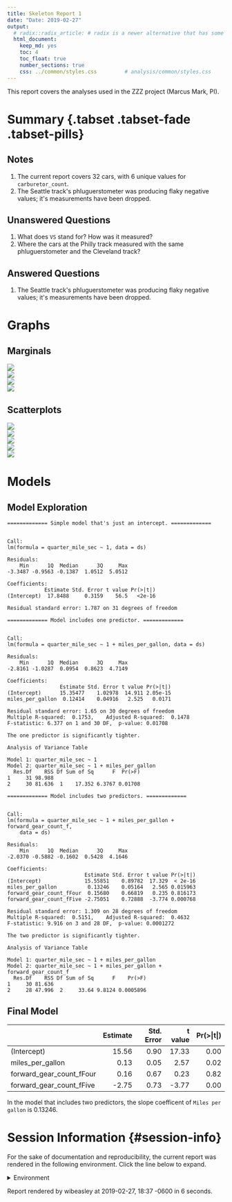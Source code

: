 ```yaml
---
title: Skeleton Report 1
date: "Date: 2019-02-27"
output:
  # radix::radix_article: # radix is a newer alternative that has some advantages over `html_document`.
  html_document:
    keep_md: yes
    toc: 4
    toc_float: true
    number_sections: true
    css: ../common/styles.css         # analysis/common/styles.css
---
```


This report covers the analyses used in the ZZZ project (Marcus Mark, PI).

<!--  Set the working directory to the repository's base directory; this assumes the report is nested inside of two directories.-->


<!-- Set the report-wide options, and point to the external code file. -->


<!-- Load 'sourced' R files.  Suppress the output when loading sources. -->


<!-- Load packages, or at least verify they're available on the local machine.  Suppress the output when loading packages. -->


<!-- Load any global functions and variables declared in the R file.  Suppress the output. -->


<!-- Declare any global functions specific to a Rmd output.  Suppress the output. -->


<!-- Load the datasets.   -->


<!-- Tweak the datasets.   -->


Summary {.tabset .tabset-fade .tabset-pills}
===========================================================================

Notes
---------------------------------------------------------------------------

1. The current report covers 32 cars, with 6 unique values for `carburetor_count`.
1. The Seattle track's phluguerstometer was producing flaky negative values; it's measurements have been dropped.


Unanswered Questions
---------------------------------------------------------------------------

1. What does `VS` stand for?  How was it measured?
1. Where the cars at the Philly track measured with the same phluguerstometer and the Cleveland track?


Answered Questions
---------------------------------------------------------------------------

1. The Seattle track's phluguerstometer was producing flaky negative values; it's measurements have been dropped.


Graphs
===========================================================================


Marginals
---------------------------------------------------------------------------

<img src="figure-png/marginals-1.png" style="display: block; margin: auto;" /><img src="figure-png/marginals-2.png" style="display: block; margin: auto;" /><img src="figure-png/marginals-3.png" style="display: block; margin: auto;" /><img src="figure-png/marginals-4.png" style="display: block; margin: auto;" />


Scatterplots
---------------------------------------------------------------------------

<img src="figure-png/scatterplots-1.png" style="display: block; margin: auto;" /><img src="figure-png/scatterplots-2.png" style="display: block; margin: auto;" /><img src="figure-png/scatterplots-3.png" style="display: block; margin: auto;" /><img src="figure-png/scatterplots-4.png" style="display: block; margin: auto;" /><img src="figure-png/scatterplots-5.png" style="display: block; margin: auto;" />


Models
===========================================================================

Model Exploration
---------------------------------------------------------------------------

```
============= Simple model that's just an intercept. =============
```

```

Call:
lm(formula = quarter_mile_sec ~ 1, data = ds)

Residuals:
    Min      1Q  Median      3Q     Max 
-3.3487 -0.9563 -0.1387  1.0512  5.0512 

Coefficients:
            Estimate Std. Error t value Pr(>|t|)
(Intercept)  17.8488     0.3159    56.5   <2e-16

Residual standard error: 1.787 on 31 degrees of freedom
```

```
============= Model includes one predictor. =============
```

```

Call:
lm(formula = quarter_mile_sec ~ 1 + miles_per_gallon, data = ds)

Residuals:
    Min      1Q  Median      3Q     Max 
-2.8161 -1.0287  0.0954  0.8623  4.7149 

Coefficients:
                 Estimate Std. Error t value Pr(>|t|)
(Intercept)      15.35477    1.02978  14.911 2.05e-15
miles_per_gallon  0.12414    0.04916   2.525   0.0171

Residual standard error: 1.65 on 30 degrees of freedom
Multiple R-squared:  0.1753,	Adjusted R-squared:  0.1478 
F-statistic: 6.377 on 1 and 30 DF,  p-value: 0.01708
```

```
The one predictor is significantly tighter.
```

```
Analysis of Variance Table

Model 1: quarter_mile_sec ~ 1
Model 2: quarter_mile_sec ~ 1 + miles_per_gallon
  Res.Df    RSS Df Sum of Sq      F  Pr(>F)
1     31 98.988                            
2     30 81.636  1    17.352 6.3767 0.01708
```

```
============= Model includes two predictors. =============
```

```

Call:
lm(formula = quarter_mile_sec ~ 1 + miles_per_gallon + forward_gear_count_f, 
    data = ds)

Residuals:
    Min      1Q  Median      3Q     Max 
-2.0370 -0.5882 -0.1602  0.5428  4.1646 

Coefficients:
                         Estimate Std. Error t value Pr(>|t|)
(Intercept)              15.55851    0.89782  17.329  < 2e-16
miles_per_gallon          0.13246    0.05164   2.565 0.015963
forward_gear_count_fFour  0.15680    0.66819   0.235 0.816173
forward_gear_count_fFive -2.75051    0.72888  -3.774 0.000768

Residual standard error: 1.309 on 28 degrees of freedom
Multiple R-squared:  0.5151,	Adjusted R-squared:  0.4632 
F-statistic: 9.916 on 3 and 28 DF,  p-value: 0.0001272
```

```
The two predictor is significantly tighter.
```

```
Analysis of Variance Table

Model 1: quarter_mile_sec ~ 1 + miles_per_gallon
Model 2: quarter_mile_sec ~ 1 + miles_per_gallon + forward_gear_count_f
  Res.Df    RSS Df Sum of Sq      F    Pr(>F)
1     30 81.636                              
2     28 47.996  2     33.64 9.8124 0.0005896
```


Final Model
---------------------------------------------------------------------------


|                         | Estimate| Std. Error| t value| Pr(>&#124;t&#124;)|
|:------------------------|--------:|----------:|-------:|------------------:|
|(Intercept)              |    15.56|       0.90|   17.33|               0.00|
|miles_per_gallon         |     0.13|       0.05|    2.57|               0.02|
|forward_gear_count_fFour |     0.16|       0.67|    0.23|               0.82|
|forward_gear_count_fFive |    -2.75|       0.73|   -3.77|               0.00|

In the model that includes two predictors, the slope coefficent of `Miles per gallon` is 0.13246.


Session Information {#session-info}
===========================================================================

For the sake of documentation and reproducibility, the current report was rendered in the following environment.  Click the line below to expand.

<details>
  <summary>Environment <span class="glyphicon glyphicon-plus-sign"></span></summary>

```
─ Session info ──────────────────────────────────────────────────────────
 setting  value                       
 version  R version 3.5.2 (2018-12-20)
 os       Ubuntu 18.04.2 LTS          
 system   x86_64, linux-gnu           
 ui       RStudio                     
 language (EN)                        
 collate  en_US.UTF-8                 
 ctype    en_US.UTF-8                 
 tz       America/Chicago             
 date     2019-02-27                  

─ Packages ──────────────────────────────────────────────────────────────
 package           * version     date       lib
 assertthat          0.2.0       2017-04-11 [1]
 backports           1.1.3       2018-12-14 [1]
 bit                 1.1-14      2018-05-29 [1]
 bit64               0.9-7       2017-05-08 [1]
 blob                1.1.1       2018-03-25 [1]
 broom               0.5.1       2018-12-05 [1]
 Cairo               1.5-9       2015-09-26 [1]
 callr               3.1.1       2018-12-21 [1]
 checkmate           1.9.1       2019-01-15 [1]
 cli                 1.0.1       2018-09-25 [1]
 colorspace          1.4-0       2019-01-13 [1]
 config              0.3         2018-03-27 [1]
 crayon              1.3.4       2017-09-16 [1]
 crosstalk           1.0.0       2016-12-21 [1]
 data.table          1.12.0      2019-01-13 [1]
 DBI                 1.0.0       2018-05-02 [1]
 desc                1.2.0       2018-05-01 [1]
 devtools            2.0.1       2018-10-26 [1]
 digest              0.6.18      2018-10-10 [1]
 dplyr               0.8.0.1     2019-02-15 [1]
 DT                  0.5         2018-11-05 [1]
 evaluate            0.13        2019-02-12 [1]
 fansi               0.4.0       2018-10-05 [1]
 flexdashboard     * 0.5.1.1     2018-06-29 [1]
 fs                  1.2.6       2018-08-23 [1]
 generics            0.0.2       2018-11-29 [1]
 ggplot2           * 3.1.0       2018-10-25 [1]
 glue                1.3.0       2018-07-17 [1]
 gtable              0.2.0       2016-02-26 [1]
 highr               0.7         2018-06-09 [1]
 hms                 0.4.2.9001  2018-08-18 [1]
 htmltools           0.3.6       2017-04-28 [1]
 htmlwidgets         1.3         2018-09-30 [1]
 httpuv              1.4.5.1     2018-12-18 [1]
 httr                1.4.0       2018-12-11 [1]
 jsonlite            1.6         2018-12-07 [1]
 kableExtra          1.0.1       2019-01-22 [1]
 knitr             * 1.21        2018-12-10 [1]
 labeling            0.3         2014-08-23 [1]
 later               0.8.0       2019-02-11 [1]
 lattice             0.20-38     2018-11-04 [4]
 lazyeval            0.2.1       2017-10-29 [1]
 lme4              * 1.1-20      2019-02-04 [1]
 lubridate           1.7.4       2018-04-11 [1]
 magrittr          * 1.5         2014-11-22 [1]
 MASS                7.3-51.1    2018-11-01 [4]
 Matrix            * 1.2-15      2018-11-01 [4]
 memoise             1.1.0       2017-04-21 [1]
 mime                0.6         2018-10-05 [1]
 minqa               1.2.4       2014-10-09 [1]
 munsell             0.5.0       2018-06-12 [1]
 nlme                3.1-137     2018-04-07 [4]
 nloptr              1.2.1       2018-10-03 [1]
 odbc                1.1.6       2018-06-09 [1]
 OuhscMunge          0.1.9.9010  2019-02-28 [1]
 packrat             0.5.0       2018-11-14 [1]
 pillar              1.3.1       2018-12-15 [1]
 pkgbuild            1.0.2       2018-10-16 [1]
 pkgconfig           2.0.2       2018-08-16 [1]
 pkgload             1.0.2       2018-10-29 [1]
 plotly            * 4.8.0.9000  2018-10-07 [1]
 plyr                1.8.4       2016-06-08 [1]
 prettyunits         1.0.2       2015-07-13 [1]
 processx            3.2.1       2018-12-05 [1]
 promises            1.0.1       2018-04-13 [1]
 ps                  1.3.0       2018-12-21 [1]
 purrr               0.3.0       2019-01-27 [1]
 R6                  2.4.0       2019-02-14 [1]
 RAnalysisSkeleton * 0.0.1.9001  2019-02-28 [1]
 RColorBrewer        1.1-2       2014-12-07 [1]
 Rcpp                1.0.0       2018-11-07 [1]
 RcppRoll            0.3.0       2018-06-05 [1]
 readr               1.3.1       2018-12-21 [1]
 remotes             2.0.2       2018-10-30 [1]
 rlang               0.3.1       2019-01-08 [1]
 rmarkdown           1.11        2018-12-08 [1]
 rprojroot           1.3-2       2018-01-03 [1]
 RSQLite             2.1.1       2018-05-06 [1]
 rstudioapi          0.9.0       2019-01-09 [1]
 rvest               0.3.2       2016-06-17 [1]
 scales              1.0.0.9000  2019-01-11 [1]
 sessioninfo         1.1.1       2018-11-05 [1]
 shiny               1.2.0       2018-11-02 [1]
 stringi             1.3.1       2019-02-13 [1]
 stringr             1.4.0       2019-02-10 [1]
 TabularManifest     0.1-16.9003 2019-01-31 [1]
 testit              0.9         2018-12-05 [1]
 testthat            2.0.1       2018-10-13 [1]
 tibble              2.0.1       2019-01-12 [1]
 tidyr               0.8.2       2018-10-28 [1]
 tidyselect          0.2.5       2018-10-11 [1]
 usethis             1.4.0       2018-08-14 [1]
 utf8                1.1.4       2018-05-24 [1]
 viridisLite         0.3.0       2018-02-01 [1]
 webshot             0.5.1       2018-09-28 [1]
 withr               2.1.2       2018-03-15 [1]
 xfun                0.5         2019-02-20 [1]
 xml2                1.2.0       2018-01-24 [1]
 xtable              1.8-3       2018-08-29 [1]
 yaml                2.2.0       2018-07-25 [1]
 zoo                 1.8-4       2018-09-19 [1]
 source                          
 CRAN (R 3.5.1)                  
 CRAN (R 3.5.2)                  
 CRAN (R 3.5.1)                  
 CRAN (R 3.5.1)                  
 CRAN (R 3.5.1)                  
 CRAN (R 3.5.1)                  
 CRAN (R 3.5.1)                  
 CRAN (R 3.5.2)                  
 CRAN (R 3.5.2)                  
 CRAN (R 3.5.1)                  
 CRAN (R 3.5.2)                  
 CRAN (R 3.5.1)                  
 CRAN (R 3.5.1)                  
 CRAN (R 3.5.1)                  
 CRAN (R 3.5.2)                  
 CRAN (R 3.5.1)                  
 CRAN (R 3.5.1)                  
 CRAN (R 3.5.1)                  
 CRAN (R 3.5.1)                  
 CRAN (R 3.5.2)                  
 CRAN (R 3.5.1)                  
 CRAN (R 3.5.2)                  
 CRAN (R 3.5.1)                  
 CRAN (R 3.5.1)                  
 CRAN (R 3.5.1)                  
 CRAN (R 3.5.1)                  
 CRAN (R 3.5.1)                  
 CRAN (R 3.5.1)                  
 CRAN (R 3.5.1)                  
 CRAN (R 3.5.1)                  
 Github (tidyverse/hms@979286f)  
 CRAN (R 3.5.1)                  
 CRAN (R 3.5.1)                  
 CRAN (R 3.5.2)                  
 CRAN (R 3.5.1)                  
 CRAN (R 3.5.1)                  
 CRAN (R 3.5.2)                  
 CRAN (R 3.5.1)                  
 CRAN (R 3.5.1)                  
 CRAN (R 3.5.2)                  
 CRAN (R 3.5.1)                  
 CRAN (R 3.5.1)                  
 CRAN (R 3.5.2)                  
 CRAN (R 3.5.1)                  
 CRAN (R 3.5.1)                  
 CRAN (R 3.5.1)                  
 CRAN (R 3.5.1)                  
 CRAN (R 3.5.1)                  
 CRAN (R 3.5.1)                  
 CRAN (R 3.5.1)                  
 CRAN (R 3.5.1)                  
 CRAN (R 3.5.0)                  
 CRAN (R 3.5.1)                  
 CRAN (R 3.5.1)                  
 local                           
 CRAN (R 3.5.1)                  
 CRAN (R 3.5.2)                  
 CRAN (R 3.5.1)                  
 CRAN (R 3.5.1)                  
 CRAN (R 3.5.1)                  
 Github (ropensci/plotly@f43699e)
 CRAN (R 3.5.1)                  
 CRAN (R 3.5.1)                  
 CRAN (R 3.5.1)                  
 CRAN (R 3.5.1)                  
 CRAN (R 3.5.2)                  
 CRAN (R 3.5.2)                  
 CRAN (R 3.5.2)                  
 local                           
 CRAN (R 3.5.1)                  
 CRAN (R 3.5.1)                  
 CRAN (R 3.5.1)                  
 CRAN (R 3.5.2)                  
 CRAN (R 3.5.1)                  
 CRAN (R 3.5.2)                  
 CRAN (R 3.5.1)                  
 CRAN (R 3.5.1)                  
 CRAN (R 3.5.1)                  
 CRAN (R 3.5.2)                  
 CRAN (R 3.5.1)                  
 local                           
 CRAN (R 3.5.1)                  
 CRAN (R 3.5.1)                  
 CRAN (R 3.5.2)                  
 CRAN (R 3.5.2)                  
 local                           
 CRAN (R 3.5.1)                  
 CRAN (R 3.5.1)                  
 CRAN (R 3.5.2)                  
 CRAN (R 3.5.1)                  
 CRAN (R 3.5.1)                  
 CRAN (R 3.5.1)                  
 CRAN (R 3.5.1)                  
 CRAN (R 3.5.1)                  
 CRAN (R 3.5.1)                  
 CRAN (R 3.5.1)                  
 CRAN (R 3.5.2)                  
 CRAN (R 3.5.1)                  
 CRAN (R 3.5.1)                  
 CRAN (R 3.5.1)                  
 CRAN (R 3.5.1)                  

[1] /home/wibeasley/R/x86_64-pc-linux-gnu-library/3.5
[2] /usr/local/lib/R/site-library
[3] /usr/lib/R/site-library
[4] /usr/lib/R/library
```
</details>



Report rendered by wibeasley at 2019-02-27, 18:37 -0600 in 6 seconds.
